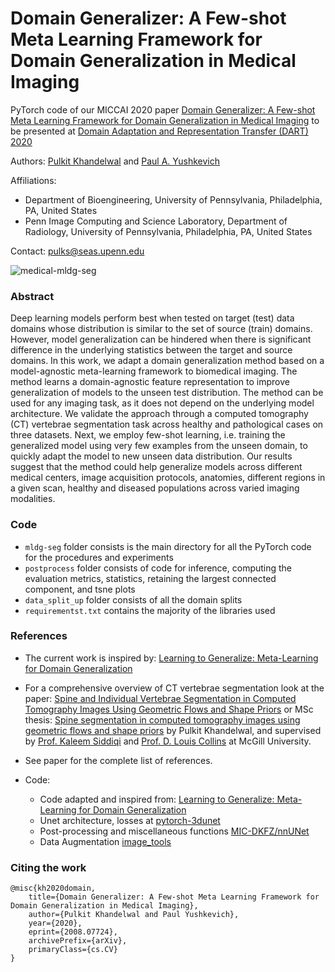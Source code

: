 # Domain Generalizer: A Few-shot Meta Learning Framework for Domain Generalization in Medical Imaging

PyTorch code of our MICCAI 2020 paper [Domain Generalizer: A Few-shot Meta Learning Framework for Domain Generalization in Medical Imaging](https://arxiv.org/abs/2008.07724) to be presented at [Domain Adaptation and Representation Transfer (DART) 2020](https://sites.google.com/view/dart2020)

Authors: [Pulkit Khandelwal](https://pulkit-khandelwal.github.io/) and [Paul A. Yushkevich](http://picsl.upenn.edu/people/faculty-staff/paul-yushkevich/)

Affiliations:
  - Department of Bioengineering, University of Pennsylvania, Philadelphia, PA, United States
  - Penn Image Computing and Science Laboratory, Department of Radiology, University of Pennsylvania, Philadelphia, PA, United States

Contact: pulks@seas.upenn.edu

![medical-mldg-seg](mldg_seg.png)

### Abstract
Deep learning models perform best when tested on target (test) data domains whose distribution is similar to the set of source (train) domains. However, model generalization can be hindered when there is significant difference in the underlying statistics between the target and source domains. In this work, we adapt a domain generalization method based on a model-agnostic meta-learning framework to biomedical imaging. The method learns a domain-agnostic feature representation to improve generalization of models to the unseen test distribution. The method can be used for any imaging task, as it does not depend on the underlying model architecture. We validate the approach through a computed tomography (CT) vertebrae segmentation task across healthy and pathological cases on three datasets. Next, we employ few-shot learning, i.e. training the generalized model using very few examples from the unseen domain, to quickly adapt the model to new unseen data distribution. Our results suggest that the method could help generalize models across different medical centers, image acquisition protocols, anatomies, different regions in a given scan, healthy and diseased populations across varied imaging modalities.

### Code
- `mldg-seg` folder consists is the main directory for all the PyTorch code for the procedures and experiments
- `postprocess` folder consists of code for inference, computing the evaluation metrics, statistics, retaining the largest connected component, and tsne plots
- `data_split_up` folder consists of all the domain splits
- `requirementst.txt` contains the majority of the libraries used


### References

- The current work is inspired by: [Learning to Generalize: Meta-Learning for Domain Generalization](https://arxiv.org/pdf/1710.03463.pdf)

- For a comprehensive overview of CT vertebrae segmentation look at the paper: [Spine and Individual Vertebrae Segmentation in Computed Tomography Images Using Geometric Flows and Shape Priors](https://www.frontiersin.org/articles/10.3389/fcomp.2021.592296/full) or MSc thesis: [Spine segmentation in computed tomography images using geometric flows and shape priors](https://escholarship.mcgill.ca/concern/theses/4b29bb21t) by Pulkit Khandelwal, and supervised by [Prof. Kaleem Siddiqi](http://www.cim.mcgill.ca/~siddiqi/) and [Prof. D. Louis Collins](http://nist.mni.mcgill.ca/) at McGill University.

- See paper for the complete list of references.

- Code:
  - Code adapted and inspired from: [Learning to Generalize: Meta-Learning for Domain Generalization](https://github.com/HAHA-DL/MLDG) 
  - Unet architecture, losses at [pytorch-3dunet](https://github.com/wolny/pytorch-3dunet) 
  - Post-processing and miscellaneous functions [MIC-DKFZ/nnUNet](https://github.com/MIC-DKFZ/nnUNet) 
  - Data Augmentation [image_tools](https://github.com/fcalvet/image_tools)


### Citing the work

```
@misc{kh2020domain,
    title={Domain Generalizer: A Few-shot Meta Learning Framework for Domain Generalization in Medical Imaging},
    author={Pulkit Khandelwal and Paul Yushkevich},
    year={2020},
    eprint={2008.07724},
    archivePrefix={arXiv},
    primaryClass={cs.CV}
}
```
